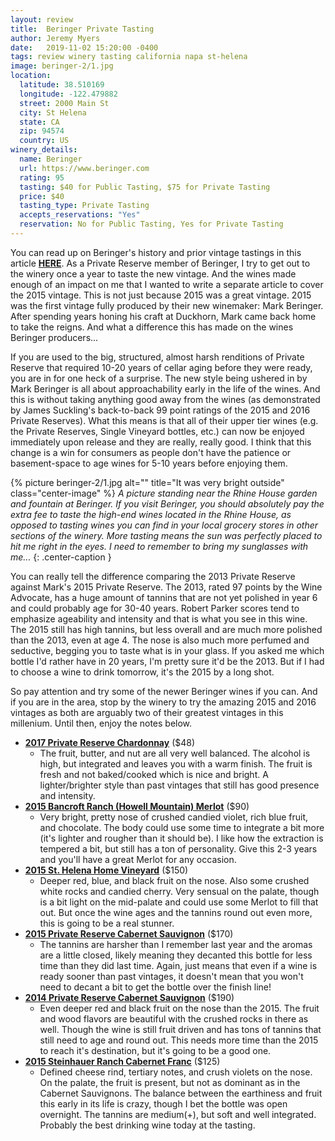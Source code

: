 ```yaml
---
layout: review
title:  Beringer Private Tasting
author: Jeremy Myers
date:   2019-11-02 15:20:00 -0400
tags: review winery tasting california napa st-helena
image: beringer-2/1.jpg
location:
  latitude: 38.510169
  longitude: -122.479882
  street: 2000 Main St
  city: St Helena
  state: CA
  zip: 94574
  country: US
winery_details:
  name: Beringer
  url: https://www.beringer.com
  rating: 95
  tasting: $40 for Public Tasting, $75 for Private Tasting
  price: $40
  tasting_type: Private Tasting
  accepts_reservations: "Yes"
  reservation: No for Public Tasting, Yes for Private Tasting
---
```

You can read up on Beringer's history and prior vintage tastings in this article [**HERE**](https://www.winesbyjeremy.com/2018/09/08/beringer_private_tasting.html).  As a Private Reserve member of Beringer, I try to get out to the winery once a year to taste the new vintage.  And the wines made enough of an impact on me that I wanted to write a separate article to cover the 2015 vintage.  This is not just because 2015 was a great vintage.  2015 was the first vintage fully produced by their new winemaker: Mark Beringer.  After spending years honing his craft at Duckhorn, Mark came back home to take the reigns.  And what a difference this has made on the wines Beringer producers...

If you are used to the big, structured, almost harsh renditions of Private Reserve that required 10-20 years of cellar aging before they were ready, you are in for one heck of a surprise.  The new style being ushered in by Mark Beringer is all about approachability early in the life of the wines.  And this is without taking anything good away from the wines (as demonstrated by James Suckling's back-to-back 99 point ratings of the 2015 and 2016 Private Reserves).  What this means is that all of their upper tier wines (e.g. the Private Reserves, Single Vineyard bottles, etc.) can now be enjoyed immediately upon release and they are really, really good.  I think that this change is a win for consumers as people don't have the patience or basement-space to age wines for 5-10 years before enjoying them.  

{% picture beringer-2/1.jpg alt="" title="It was very bright outside" class="center-image" %}
*A picture standing near the Rhine House garden and fountain at Beringer.  If you visit Beringer, you should absolutely pay the extra fee to taste the high-end wines located in the Rhine House, as opposed to tasting wines you can find in your local grocery stores in other sections of the winery.  More tasting means the sun was perfectly placed to hit me right in the eyes.  I need to remember to bring my sunglasses with me...*
{: .center-caption }

You can really tell the difference comparing the 2013 Private Reserve against Mark's 2015 Private Reserve.  The 2013, rated 97 points by the Wine Advocate, has a huge amount of tannins that are not yet polished in year 6 and could probably age for 30-40 years.  Robert Parker scores tend to emphasize ageability and intensity and that is what you see in this wine.  The 2015 still has high tannins, but less overall and are much more polished than the 2013, even at age 4.  The nose is also much more perfumed and seductive, begging you to taste what is in your glass.  If you asked me which bottle I'd rather have in 20 years, I'm pretty sure it'd be the 2013.  But if I had to choose a wine to drink tomorrow, it's the 2015 by a long shot.

So pay attention and try some of the newer Beringer wines if you can.  And if you are in the area, stop by the winery to try the amazing 2015 and 2016 vintages as both are arguably two of their greatest vintages in this millenium.  Until then, enjoy the notes below.

* [**2017 Private Reserve Chardonnay**](https://www.beringer.com/wines/private-reserve/chardonnay-napa-valley/2017) ($48)
  * The fruit, butter, and nut are all very well balanced.  The alcohol is high, but integrated and leaves you with a warm finish.  The fruit is fresh and not baked/cooked which is nice and bright.  A lighter/brighter style than past vintages that still has good presence and intensity.
* [**2015 Bancroft Ranch (Howell Mountain) Merlot**](https://www.beringer.com/wines/distinction-series/bancroft-ranch-merlot/2015) ($90)
  * Very bright, pretty nose of crushed candied violet, rich blue fruit, and chocolate.  The body could use some time to integrate a bit more (it's lighter and rougher than it should be).  I like how the extraction is tempered a bit, but still has a ton of personality.  Give this 2-3 years and you'll have a great Merlot for any occasion.
* [**2015 St. Helena Home Vineyard**](https://www.beringer.com/wines/single-vineyard/home-vineyard-cab/2015) ($150)
  * Deeper red, blue, and black fruit on the nose.  Also some crushed white rocks and candied cherry.  Very sensual on the palate, though is a bit light on the mid-palate and could use some Merlot to fill that out.  But once the wine ages and the tannins round out even more, this is going to be a real stunner.
* [**2015 Private Reserve Cabernet Sauvignon**](https://www.beringer.com/wines/private-reserve/cabernet-napa-valley/2015) ($170)
  * The tannins are harsher than I remember last year and the aromas are a little closed, likely meaning they decanted this bottle for less time than they did last time.  Again, just means that even if a wine is ready sooner than past vintages, it doesn't mean that you won't need to decant a bit to get the bottle over the finish line!
* [**2014 Private Reserve Cabernet Sauvignon**](https://www.beringer.com/wines/private-reserve/cabernet-napa-valley/2014) ($190)
  * Even deeper red and black fruit on the nose than the 2015.  The fruit and wood flavors are beautiful with the crushed rocks in there as well.  Though the wine is still fruit driven and has tons of tannins that still need to age and round out.  This needs more time than the 2015 to reach it's destination, but it's going to be a good one.
* [**2015 Steinhauer Ranch Cabernet Franc**](https://www.beringer.com/wines/single-vineyard/steinhauer-ranch-cabfranc/2015) ($125)
  * Defined cheese rind, tertiary notes, and crush violets on the nose.  On the palate, the fruit is present, but not as dominant as in the Cabernet Sauvignons.  The balance between the earthiness and fruit this early in its life is crazy, though I bet the bottle was open overnight.  The tannins are medium(+), but soft and well integrated.  Probably the best drinking wine today at the tasting.
